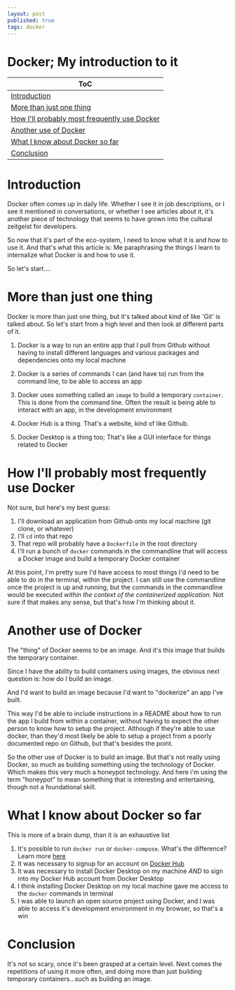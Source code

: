 ```yaml
---
layout: post
published: true
tags: docker
---
```


# Docker; My introduction to it

|ToC|
|---|
|[Introduction](#introduction)|
|[More than just one thing](#more-than-just-one-thing)|
|[How I'll probably most frequently use Docker](#how-ill-probably-most-frequently-use-docker)|
|[Another use of Docker](#another-use-of-docker)|
|[What I know about Docker so far](#what-i-know-about-docker-so-far)|
|[Conclusion](#conclusion)|

# Introduction

Docker often comes up in daily life. Whether I see it in job descriptions, or I see it mentioned in conversations, or whether I see articles about it, it's another piece of technology that seems to have grown into the cultural zeitgeist for developers.

So now that it's part of the eco-system, I need to know what it is and how to use it. And that's what this article is: Me paraphrasing the things I learn to internalize what Docker is and how to use it.

So let's start....

# More than just one thing

Docker is more than just one thing, but it's talked about kind of like 'Git' is talked about. So let's start from a high level and then look at different parts of it.

1. Docker is a way to run an entire app that I pull from Github without having to install different languages and various packages and dependencies onto my local machine

2. Docker is a series of commands I can (and have to) run from the command line, to be able to access an app

3. Docker uses something called an `image` to build a temporary `container`. This is done from the command line. Often the result is being able to interact with an app, in the development environment

4. Docker Hub is a thing. That's a website, kind of like Github.

5. Docker Desktop is a thing too; That's like a GUI interface for things related to Docker

# How I'll probably most frequently use Docker

Not sure, but here's my best guess:

1. I'll download an application from Github onto my local machine (git clone, or whatever)
2. I'll `cd` into that repo
3. That repo will probably have a `Dockerfile` in the root directory
4. I'll run a bunch of `docker` commands in the commandline that will access a Docker image and build a temporary Docker container

At this point, I'm pretty sure I'd have access to most things I'd need to be able to do in the terminal, within the project. I can still use the commandline once the project is up and running, but the commands in the commandline would be executed _within the context of the containerized application._ Not sure if that makes any sense, but that's how I'm thinking about it.

# Another use of Docker

The "thing" of Docker seems to be an image. And it's this image that builds the temporary container.

Since I have the ability to build containers using images, the obvious next question is: how do I build an image.

And I'd want to build an image because I'd want to "dockerize" an app I've built.

This way I'd be able to include instructions in a README about how to run the app I build from within a container, without having to expect the other person to know how to setup the project. Although if they're able to use docker, than they'd most likely be able to setup a project from a poorly documented repo on Github, but that's besides the point.

So the other use of Docker is to build an image. But that's not really using Docker, so much as building something using the technology of Docker. Which makes this very much a honeypot technology. And here i'm using the term "honeypot" to mean something that is interesting and entertaining, though not a foundational skill.

# What I know about Docker so far

This is more of a brain dump, than it is an exhaustive list

1. It's possible to run `docker run` or `docker-compose`. What's the difference? Learn more [here](https://www.theserverside.com/blog/Coffee-Talk-Java-News-Stories-and-Opinions/Docker-run-vs-docker-compose-Whats-the-difference)
2. It was necessary to signup for an account on [Docker Hub](https://hub.docker.com/)
3. It was necessary to install Docker Desktop on my machine _AND_ to sign into my Docker Hub account from Docker Desktop
4. I think installing Docker Desktop on my local machine gave me access to the `docker` commands in terminal
5. I was able to launch an open source project using Docker, and I was able to access it's development environment in my browser, so that's a win

# Conclusion

It's not so scary, once it's been grasped at a certain level. Next comes the repetitions of using it more often, and doing more than just building temporary containers...such as building an image.